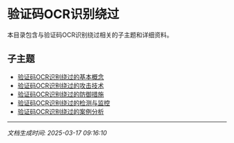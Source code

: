 # 验证码OCR识别绕过

本目录包含与验证码OCR识别绕过相关的子主题和详细资料。

## 子主题

- [验证码OCR识别绕过的基本概念](captcha-ocr-bypass/basic-concepts.md)
- [验证码OCR识别绕过的攻击技术](captcha-ocr-bypass/attack-techniques.md)
- [验证码OCR识别绕过的防御措施](captcha-ocr-bypass/defense-measures.md)
- [验证码OCR识别绕过的检测与监控](captcha-ocr-bypass/detection-monitoring.md)
- [验证码OCR识别绕过的案例分析](captcha-ocr-bypass/case-studies.md)

---

*文档生成时间: 2025-03-17 09:16:10*
